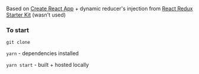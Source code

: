 Based on [Create React App](https://github.com/facebookincubator/create-react-app) + dynamic reducer's injection from [React Redux Starter Kit](https://github.com/davezuko/react-redux-starter-kit) (wasn't used) 

### To start
`git clone`

`yarn` - dependencies installed

`yarn start` - built + hosted locally

